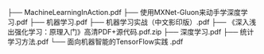 ├── MachineLearningInAction.pdf
├── 使用MXNet-Gluon来动手学深度学习.pdf
├── 机器学习.pdf
├── 机器学习实战（中文影印版）.pdf
├── 《深入浅出强化学习：原理入门》高清PDF+源代码.pdf.zip
├── 深度学习.pdf
├── 统计学习方法.pdf
└── 面向机器智能的TensorFlow实践 .pdf
